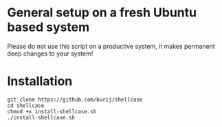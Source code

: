 # General setup on a fresh Ubuntu based system

Please do not use this script on a productive system, it makes permanent deep changes to your system!

# Installation


```
git clone https://github.com/burij/shellcase
cd shellcase
chmod +x install-shellcase.sh
./install-shellcase.sh
```

